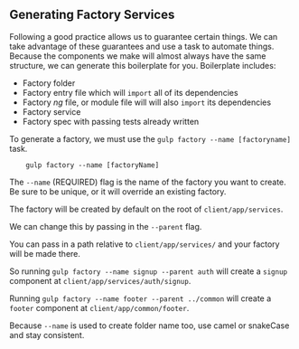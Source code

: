 ## Generating Factory Services
Following a good practice allows us to guarantee certain things. We can take advantage of these guarantees and use a task to automate things. Because the components we make will almost always have the same structure, we can generate this boilerplate for you. Boilerplate includes:

* Factory folder
* Factory entry file which will `import` all of its dependencies
* Factory _ng_ file, or module file will will also `import` its dependencies
* Factory service
* Factory spec with passing tests already written

To generate a factory, we must use the `gulp factory --name [factoryname]` task.

```
    gulp factory --name [factoryName]
```

The `--name` (REQUIRED) flag is the name of the factory you want to create. Be sure to be unique, or it will override an existing factory.


The factory will be created by default on the root of `client/app/services`.

We can change this by passing in the `--parent` flag.

You can pass in a path relative to `client/app/services/` and your factory will be made there.

So running `gulp factory --name signup --parent auth` will create a `signup` component at `client/app/services/auth/signup`.

Running `gulp factory --name footer --parent ../common` will create a `footer` component at `client/app/common/footer`.

Because `--name` is used to create folder name too, use camel or snakeCase and stay consistent.
